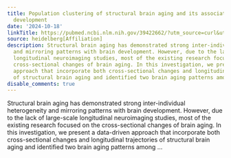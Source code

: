 ```yaml
---
title: Population clustering of structural brain aging and its association with brain
  development
date: '2024-10-18'
linkTitle: https://pubmed.ncbi.nlm.nih.gov/39422662/?utm_source=curl&utm_medium=rss&utm_campaign=pubmed-2&utm_content=1FakS-2QOkCT8HsMOQP1bCRQ4YzyumYOmxmF0moLsQ3dFB1E9V&fc=20220326224207&ff=20241018203119&v=2.18.0.post9+e462414
source: heidelberg[Affiliation]
description: Structural brain aging has demonstrated strong inter-individual heterogeneity
  and mirroring patterns with brain development. However, due to the lack of large-scale
  longitudinal neuroimaging studies, most of the existing research focused on the
  cross-sectional changes of brain aging. In this investigation, we present a data-driven
  approach that incorporate both cross-sectional changes and longitudinal trajectories
  of structural brain aging and identified two brain aging patterns among ...
disable_comments: true
---
```

Structural brain aging has demonstrated strong inter-individual heterogeneity and mirroring patterns with brain development. However, due to the lack of large-scale longitudinal neuroimaging studies, most of the existing research focused on the cross-sectional changes of brain aging. In this investigation, we present a data-driven approach that incorporate both cross-sectional changes and longitudinal trajectories of structural brain aging and identified two brain aging patterns among ...